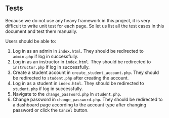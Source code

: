 ## Tests

Because we do not use any heavy framework in this project, it is very difficult
to write unit test for each page. So let us list all the test cases in this 
document and test them manually.

Users should be able to:

1. Log in as an admin in `index.html`. They should be redirected to `admin.php` if log in successfully.
2. Log in as an instructor in `index.html`. They should be redirected to `instructor.php` if log in successfully.
3. Create a student account in `create_student_account.php`. They should be redirected to `student.php` after creating the account.
4. Log in as a student in `index.html`. They should be redirected to `student.php` if log in successfully.
5. Navigate to the `change_password.php` in `student.php`.
6. Change password in `change_password.php`. They should be redirected to a dashboard page according to the account type after changing password or click the `Cancel` button.